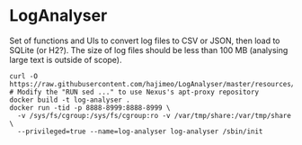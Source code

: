 # LogAnalyser
Set of functions and UIs to convert log files to CSV or JSON, then load to SQLite (or H2?).
The size of log files should be less than 100 MB (analysing large text is outside of scope).

```
curl -O https://raw.githubusercontent.com/hajimeo/LogAnalyser/master/resources/Dockerfile
# Modify the "RUN sed ..." to use Nexus's apt-proxy repository
docker build -t log-analyser .
docker run -tid -p 8888-8999:8888-8999 \
  -v /sys/fs/cgroup:/sys/fs/cgroup:ro -v /var/tmp/share:/var/tmp/share \
  --privileged=true --name=log-analyser log-analyser /sbin/init
```
